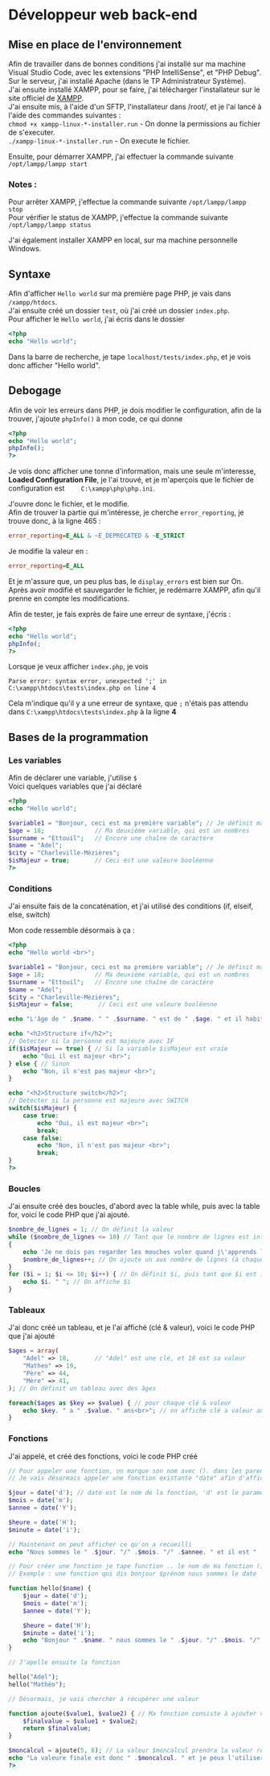 # Développeur web back-end

## Mise en place de l'environnement

Afin de travailler dans de bonnes conditions j'ai installé sur ma machine Visual Studio Code, avec les extensions "PHP IntelliSense", et "PHP Debug".       
Sur le serveur, j'ai installé Apache (dans le TP Administrateur Système).       
J'ai ensuite installé XAMPP, pour se faire, j'ai télécharger l'installateur sur le site officiel de [XAMPP](https://www.apachefriends.org/fr/index.html).                
J'ai ensuite mis, à l'aide d'un SFTP, l'installateur dans /root/, et je l'ai lancé à l'aide des commandes suivantes :   
`chmod +x xampp-linux-*-installer.run` - On donne la permissions au fichier de s'executer.      
`./xampp-linux-*-installer.run` - On execute le fichier.        

Ensuite, pour démarrer XAMPP, j'ai effectuer la commande suivante `/opt/lampp/lampp start`      
### Notes :
Pour arrêter XAMPP, j'effectue la commande suivante `/opt/lampp/lampp stop`     
Pour vérifier le status de XAMPP, j'effectue la commande suivante `/opt/lampp/lampp status`         

J'ai également installer XAMPP en local, sur ma machine personnelle Windows.

## Syntaxe

Afin d'afficher `Hello world` sur ma première page PHP, je vais dans `/xampp/htdocs`.     
J'ai ensuite créé un dossier `test`, où j'ai créé un dossier `index.php`.      
Pour afficher le `Hello world`, j'ai écris dans le dossier
```php
<?php
echo "Hello world";
```     
Dans la barre de recherche, je tape `localhost/tests/index.php`, et je vois donc afficher "Hello world".

## Debogage

Afin de voir les erreurs dans PHP, je dois modifier le configuration, afin de la trouver, j'ajoute `phpInfo()` à mon code, ce qui donne

```php
<?php
echo "Hello world";
phpInfo();
?>
```    
Je vois donc afficher une tonne d'information, mais une seule m'interesse, **Loaded Configuration File**, je l'ai trouvé, et je m'aperçois que le fichier de configuration est `	C:\xampp\php\php.ini`.

J'ouvre donc le fichier, et le modifie.     
Afin de trouver la partie qui m'intéresse, je cherche `error_reporting`, je trouve donc, à la ligne 465 :
```ini
error_reporting=E_ALL & ~E_DEPRECATED & ~E_STRICT
```
Je modifie la valeur en :
```ini
error_reporting=E_ALL
```

Et je m'assure que, un peu plus bas, le `display_errors` est bien sur On.
Après avoir modifié et sauvegarder le fichier, je redémarre XAMPP, afin qu'il prenne en compte les modifications. 

Afin de tester, je fais exprès de faire une erreur de syntaxe, j'écris :
```php
<?php
echo "Hello world";
phpInfo(;
?>
```  
Lorsque je veux afficher `index.php`, je vois
```
Parse error: syntax error, unexpected ';' in C:\xampp\htdocs\tests\index.php on line 4
```

Cela m'indique qu'il y a une erreur de syntaxe, que `;` n'étais pas attendu dans `C:\xampp\htdocs\tests\index.php` à la ligne **4**

## Bases de la programmation

### Les variables

Afin de déclarer une variable, j'utilise `$`        
Voici quelques variables que j'ai déclaré

```php
<?php
echo "Hello world";

$variable1 = "Bonjour, ceci est ma première variable"; // Je définit ma première variable, qui est une chaine de caractères
$age = 18;              // Ma deuxième variable, qui est un nombres
$surname = "Ettouil";   // Encore une chaîne de caractère
$name = "Adel";
$city = "Charleville-Mézières";
$isMajeur = true;       // Ceci est une valeure booléenne
?>
```
### Conditions
J'ai ensuite fais de la concaténation, et j'ai utilisé des conditions (if, elseif, else, switch)

Mon code ressemble désormais à ça :
```php
<?php
echo "Hello world <br>";

$variable1 = "Bonjour, ceci est ma première variable"; // Je définit ma première variable, qui est une chaine de caractères
$age = 18;              // Ma deuxième variable, qui est un nombres
$surname = "Ettouil";   // Encore une chaîne de caractère
$name = "Adel";
$city = "Charleville-Mézières";
$isMajeur = false;       // Ceci est une valeure booléenne

echo "L'âge de " .$name. " " .$surname. " est de " .$age. " et il habite à " .$city. ".<br>";

echo "<h2>Structure if</h2>";
// Detecter si la personne est majeure avec IF
if($isMajeur == true) { // Si la variable $isMajeur est vraie
    echo "Oui il est majeur <br>";
} else { // Sinon
    echo "Non, il n'est pas majeur <br>";
}

echo "<h2>Structure switch</h2>";
// Detecter si la personne est majeure avec SWITCH
switch($isMajeur) {
    case true:
        echo "Oui, il est majeur <br>";
        break;
    case false:
        echo "Non, il n'est pas majeur <br>";
        break;
}
?>
``` 

### Boucles

J'ai ensuite créé des boucles, d'abord avec la table while, puis avec la table for, voici le code PHP que j'ai ajouté.

```php
$nombre_de_lignes = 1; // On définit la valeur
while ($nombre_de_lignes <= 10) // Tant que le nombre de lignes est inférieur ou égal à 10
{
    echo 'Je ne dois pas regarder les mouches voler quand j\'apprends le PHP.<br />'; // On affiche un msg
    $nombre_de_lignes++; // On ajoute un aux nombre de lignes (à chaque phrase)
}
for ($i = 1; $i <= 10; $i++) { // On définit $i, puis tant que $i est inférieur ou égal à 10, à chaque fois on ajoute un à $i
    echo $i. " "; // On affiche $i
}
```

### Tableaux

J'ai donc créé un tableau, et je l'ai affiché (clé & valeur), voici le code PHP que j'ai ajouté

```php
$ages = array(
    "Adel" => 18,       // "Adel" est une clé, et 18 est sa valeur
    "Matheo" => 19,
    "Père" => 44,
    "Mère" => 41,
); // On définit un tableau avec des âges

foreach($ages as $key => $value) { // pour chaque clé & valeur
    echo $key. " a " .$value. " ans<br>"; // on affiche clé a valeur ans
}
```

### Fonctions

J'ai appelé, et créé des fonctions, voici le code PHP créé
```php
// Pour appeler une fonction, on marque son nom avec (). dans les parenthèse on peux y ajouter des paramètres.
// Je vais désormais appeler une fonction existante "date" afin d'afficher la date d'ajd

$jour = date('d'); // date est le nom de la fonction, 'd' est le paramètre
$mois = date('m');
$annee = date('Y');

$heure = date('H');
$minute = date('i');

// Maintenant on peut afficher ce qu'on a recueilli
echo "Nous sommes le " .$jour. "/" .$mois. "/" .$annee. " et il est " .$heure. "h" .$minute. "<br>";

// Pour créer une fonction je tape function .. le nom de ma fonction (). Je peux également insérer des paramètres dans les parenthèses
// Exemple : une fonction qui dis bonjour $prénom nous sommes le date

function hello($name) {
    $jour = date('d');
    $mois = date('m');
    $annee = date('Y');

    $heure = date('H');
    $minute = date('i');
    echo "Bonjour " .$name. " nous sommes le " .$jour. "/" .$mois. "/" .$annee. " et il est " .$heure. "h" .$minute. "<br>";
}

// J'apelle ensuite la fonction

hello("Adel");
hello("Mathéo");

// Désormais, je vais chercher à récupérer une valeur   

function ajoute($value1, $value2) { // Ma fonction consiste à ajouter valeur1 à valeur2 et retourner une valeur finale
    $finalvalue = $value1 + $value2;
    return $finalvalue;
}

$moncalcul = ajoute(5, 6); // La valeur $moncalcul prendra la valeur retournée dans la fonction ajoute()
echo "La valeure finale est donc " .$moncalcul. " et je peux l'utiliser dans mon code comme je le souhaite<br>";
?>
```
